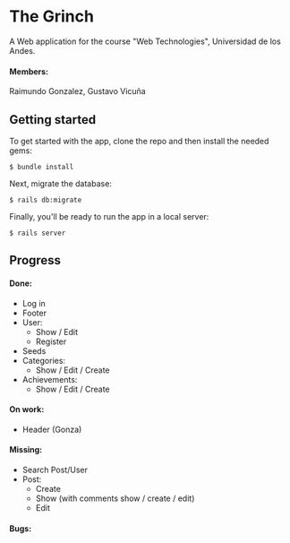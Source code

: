 # The Grinch
A Web application for the course "Web Technologies", Universidad de los Andes.
#### Members:
Raimundo Gonzalez,
Gustavo Vicuña
## Getting started

To get started with the app, clone the repo and then install the needed gems:

```
$ bundle install
```

Next, migrate the database:

```
$ rails db:migrate
```

Finally, you'll be ready to run the app in a local server:

```
$ rails server
```
## Progress
#### Done:
* Log in
* Footer
* User:
    * Show / Edit
    * Register
* Seeds
* Categories:
    * Show / Edit / Create
* Achievements:
    * Show / Edit / Create

#### On work:
* Header (Gonza)
    
#### Missing:
* Search Post/User
* Post:
    * Create
    * Show (with comments show / create / edit)
    * Edit
#### Bugs:
